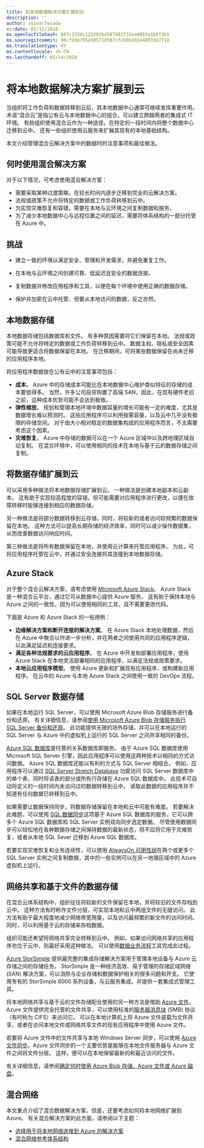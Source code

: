 ```yaml
---
title: 将本地数据解决方案扩展到云
description: ''
author: zoinerTejada
ms:date: 02/12/2018
ms.openlocfilehash: 66fc225dc123202ba587d82f15ea0883e1bbf3b5
ms.sourcegitcommit: 90cf2de795e50571d597cfcb9b302e48933e7f18
ms.translationtype: HT
ms.contentlocale: zh-CN
ms.lasthandoff: 02/14/2018
---
```

# <a name="extending-on-premises-data-solutions-to-the-cloud"></a>将本地数据解决方案扩展到云

当组织将工作负荷和数据转移到云后，其本地数据中心通常可继续发挥重要作用。 术语“混合云”是指公有云与本地数据中心的组合，可以建立跨越两者的集成式 IT 环境。 有些组织使用混合云作为一种途径，在特定的一段时间内将整个数据中心迁移到云中。 还有一些组织使用云服务来扩展其现有的本地基础结构。 

本文介绍管理混合云解决方案中的数据时的注意事项和最佳做法。

## <a name="when-to-use-a-hybrid-solution"></a>何时使用混合解决方案

对于以下情况，可考虑使用混合解决方案：

* 需要采取某种过渡策略，在较长时间内逐步迁移到完全的云解决方案。
* 法规或政策不允许将特定的数据或工作负荷转移到云中。
* 为实现灾难恢复和容错，需要在本地与云环境之间复制数据和服务。
* 为了减少本地数据中心与远程位置之间的延迟，需要将体系结构的一部分托管在 Azure 中。

## <a name="challenges"></a>挑战

* 建立一致的环境以满足安全、管理和开发需求，并避免重复工作。

* 在本地与云环境之间创建可靠、低延迟且安全的数据连接。

* 复制数据并修改应用程序和工具，以便在每个环境中使用正确的数据存储。

* 保护并加密在云中托管、但要从本地访问的数据，反之亦然。

## <a name="on-premises-data-stores"></a>本地数据存储

本地数据存储包括数据库和文件。 有多种原因需要将它们保留在本地。 法规或政策可能不允许将特定的数据或工作负荷转移到云中。 数据主权、隐私或安全因素可能导致更适合将数据保留在本地。 在迁移期间，可将某些数据保留在尚未迁移的应用程序本地。

将应用程序数据放在公有云中的注意事项包括：

* **成本**。 Azure 中的存储成本可能比在本地数据中心维护类似特征的存储的成本要低得多。 当然，许多公司投资购置了高端 SAN，因此，在现有硬件老旧之前，这种成本优势可能不会达到极致。
* **弹性缩放**。 规划和管理本地环境中数据容量的增长可能有一定的难度，尤其是数据增长难以预测时。 这些应用程序可以利用按需容量，以及云中几乎没有极限的存储空间。 对于由大小相对稳定的数据集构成的应用程序而言，不太需要考虑这个因素。
* **灾难恢复**。 Azure 中存储的数据可以在一个 Azure 区域中以及跨地理区域自动复制。 在混合环境中，可以使用相同的技术在本地与基于云的数据存储之间复制。

## <a name="extending-data-stores-to-the-cloud"></a>将数据存储扩展到云

可以采用多种做法将本地数据存储扩展到云。 一种做法是创建本地副本和云副本。 这有助于实现较高程度的容错，但可能需要对应用程序进行更改，以便在故障转移时能够连接到相应的数据存储。

另一种做法是将部分数据转移到云存储，同时，将较新的或者访问较频繁的数据保留在本地。 这种方法可以提高长期存储的经济效率，同时可以减少操作数据集，从而改善数据访问响应时间。

第三种做法是将所有数据保留在本地，并使用云计算来托管应用程序。 为此，可将应用程序托管在云中，并通过安全连接将其连接到本地数据存储。 

## <a name="azure-stack"></a>Azure Stack

对于整个混合云解决方案，请考虑使用 [Microsoft Azure Stack](/azure/azure-stack/)。 Azure Stack 是一种混合云平台，通过它可从数据中心提供 Azure 服务。 这有助于保持本地与 Azure 之间的一致性，因为可以使用相同的工具，且不需要更改代码。 

下面是 Azure 和 Azure Stack 的一些用例：

* **边缘解决方案和断开连接的解决方案**。 在 Azure Stack 本地处理数据，然后在 Azure 中聚合以作进一步分析，并在两者之间使用共同的应用程序逻辑，以此满足延迟和连接要求。 
* **满足各种法规要求的云应用程序**。 在 Azure 中开发和部署应用程序，使用 Azure Stack 在本地灵活部署相同的应用程序，以满足法规或政策要求。
* **本地云应用程序模型**。 使用 Azure 更新和扩展现有应用程序，或构建新应用程序。 在云中的 Azure 与本地 Azure Stack 之间使用一致的 DevOps 流程。

## <a name="sql-server-data-stores"></a>SQL Server 数据存储

如果在本地运行 SQL Server，可以使用 Microsoft Azure Blob 存储服务进行备份和还原。 有关详细信息，请参阅[使用 Microsoft Azure Blob 存储服务执行 SQL Server 备份和还原](/sql/relational-databases/backup-restore/sql-server-backup-and-restore-with-microsoft-azure-blob-storage-service)。 此功能提供无限的场外存储，并可以在本地运行的 SQL Server 与 Azure 中的虚拟机上运行的 SQL Server 之间共享相同的备份。 

[Azure SQL 数据库](/azure/sql-database/)是托管的关系数据库即服务。 由于 Azure SQL 数据库使用 Microsoft SQL Server 引擎，因此应用程序可以使用这两种技术以相同的方式访问数据。 Azure SQL 数据库还能以有利的方式与 SQL Server 相结合。 例如，应用程序可以通过 [SQL Server Stretch Database](/sql/sql-server/stretch-database/stretch-database) 功能访问 SQL Server 数据库中的单个表，同时将该表的部分或所有行存储在 Azure SQL 数据库中。 此技术可自动将定义的一段时间内未访问过的数据转移到云中。 读取此数据的应用程序并不知道有任何数据已转移到云中。

如果需要让数据保持同步，将数据存储保留在本地和云中可能有难度。 若要解决此难题，可以使用 [SQL 数据同步](/azure/sql-database/sql-database-sync-data)这项基于 Azure SQL 数据库的服务，它可以跨多个 Azure SQL 数据库和 SQL Server 实例双向同步选定数据。 尽管使用数据同步可以轻松地在各种数据存储之间保持数据的最新状态，但不应将它用于灾难恢复，或者从本地 SQL Sever 迁移到 Azure SQL 数据库。

若要实现灾难恢复和业务连续性，可以使用 [AlwaysOn 可用性组](/sql/database-engine/availability-groups/windows/overview-of-always-on-availability-groups-sql-server)在两个或更多个 SQL Server 实例之间复制数据，其中的一些实例可以在另一地理区域中的 Azure 虚拟机上运行。

## <a name="network-shares-and-file-based-data-stores"></a>网络共享和基于文件的数据存储

在混合云体系结构中，组织往往将较新的文件保留在本地，并将较旧的文件存档到云中。 这种方法有时称作文件分层，可实现本地和云中两组文件的无缝访问。 此方法有助于最大程度地减少网络带宽用量，以及访问最频繁的新文件的访问时间。 同时，可以利用基于云的存储来存档数据。 

组织可能还希望将网络共享完全转移到云中。 例如，如果访问网络共享的应用程序也位于云中，则最好采用这种做法。 可以使用[数据业务流程](../technology-choices/pipeline-orchestration-data-movement.md)工具完成此过程。


[Azure StorSimple](/azure/storsimple/) 提供最完整的集成存储解决方案用于管理本地设备与 Azure 云存储之间的存储任务。 StorSimple 是一种经济高效、易于管理的存储区域网络 (SAN) 解决方案，可以消除与企业存储和数据保护相关的很多问题和开支。 它使用专有的 StorSimple 8000 系列设备，与云服务集成，并提供一套集成式管理工具。

将本地网络共享与基于云的文件存储配合使用的另一种方法是借助 [Azure 文件](/azure/storage/files/storage-files-introduction)。 Azure 文件提供完全托管的文件共享，可以使用标准的[服务器消息块](https://msdn.microsoft.com/library/windows/desktop/aa365233.aspx?f=255&MSPPError=-2147217396) (SMB) 协议（有时称为 CIFS）来访问它。 可以在本地计算机上将 Azure 文件装载为文件共享，或者在访问本地文件或网络共享文件的现有应用程序中使用 Azure 文件。

若要将 Azure 文件中的文件共享与本地 Windows Server 同步，可以使用 [Azure 文件同步](/azure/storage/files/storage-sync-files-planning)。Azure 文件同步的一个主要优势是能够在本地文件服务器与 Azure 文件之间将文件分层。 这样，便可以在本地保留最新的和最近访问的文件。 

有关详细信息，请参阅[确定何时使用 Azure Blob 存储、Azure 文件或 Azure 磁盘](/azure/storage/common/storage-decide-blobs-files-disks)。

## <a name="hybrid-networking"></a>混合网络

本文重点介绍了混合数据解决方案，但是，还要考虑如何将本地网络扩展到 Azure。 有关混合解决方案的此方面，请参阅以下主题：

- [选择用于将本地网络连接到 Azure 的解决方案](../../reference-architectures/hybrid-networking/considerations.md)
- [混合网络参考体系结构](../../reference-architectures/hybrid-networking/index.md)

